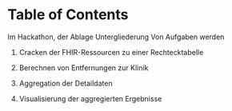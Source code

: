 # Table of Contents 
Im Hackathon, der Ablage Untergliederung Von Aufgaben werden

1. Cracken der FHIR-Ressourcen zu einer Rechtecktabelle

2. Berechnen von Entfernungen zur Klinik 

3. Aggregation der Detaildaten

4.  Visualisierung der aggregierten Ergebnisse